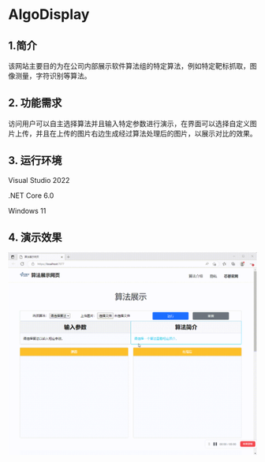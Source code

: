 # AlgoDisplay

## 1.简介
该网站主要目的为在公司内部展示软件算法组的特定算法，例如特定靶标抓取，图像测量，字符识别等算法。

## 2. 功能需求
访问用户可以自主选择算法并且输入特定参数进行演示，在界面可以选择自定义图片上传，并且在上传的图片右边生成经过算法处理后的图片，以展示对比的效果。

## 3. 运行环境
Visual Studio 2022

.NET Core 6.0

Windows 11

## 4. 演示效果
![](https://github.com/Glostyear/AlgoDisplay/blob/main/doc/mdPhotos/20230608-111506.gif?raw=true)
